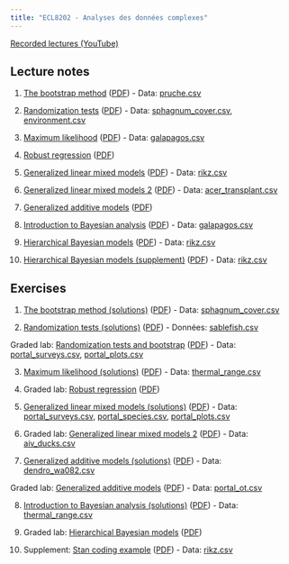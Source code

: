 ```yaml
---
title: "ECL8202 - Analyses des données complexes"
---
```


[Recorded lectures (YouTube)](https://www.youtube.com/channel/UCfU-xwzWWTo3G_sTkquzOQg/playlists?view=50&sort=dd&shelf_id=2&view_as=subscriber)

## Lecture notes

1. [The bootstrap method](notes_cours/01E-Bootstrap.html) ([PDF](notes_cours/01E-Bootstrap.pdf)) - Data: [pruche.csv](donnees/pruche.csv)

2. [Randomization tests](notes_cours/02E-Tests_randomisation.html) ([PDF](notes_cours/02E-Tests_randomisation.pdf)) - Data: [sphagnum_cover.csv](donnees/sphagnum_cover.csv), [environment.csv](donnees/environment.csv)

3. [Maximum likelihood](notes_cours/03E-Maximum_vraisemblance.html) ([PDF](notes_cours/03E-Maximum_vraisemblance.pdf)) - Data: [galapagos.csv](donnees/galapagos.csv)

4. [Robust regression](notes_cours/04E-Regression_robuste.html) ([PDF](notes_cours/04E-Regression_robuste.pdf))

5. [Generalized linear mixed models](notes_cours/05E-Modeles_generalises_mixtes.html) ([PDF](notes_cours/05E-Modeles_generalises_mixtes.pdf)) - Data: [rikz.csv](donnees/rikz.csv)

6. [Generalized linear mixed models 2](notes_cours/06E-Modeles_generalises_mixtes2.html) ([PDF](notes_cours/06E-Modeles_generalises_mixtes2.pdf)) - Data: [acer_transplant.csv](donnees/acer_transplant.csv)

7. [Generalized additive models](notes_cours/07E-Modeles_additifs_generalises.html) ([PDF](notes_cours/07E-Modeles_additifs_generalises.pdf))

8. [Introduction to Bayesian analysis](notes_cours/08E-Intro_Bayes.html) ([PDF](notes_cours/08E-Intro_Bayes.pdf)) - Data: [galapagos.csv](donnees/galapagos.csv)

9. [Hierarchical Bayesian models](notes_cours/09E-Modeles_hierarchiques_bayesiens.html) ([PDF](notes_cours/09E-Modeles_hierarchiques_bayesiens.pdf)) - Data: [rikz.csv](donnees/rikz.csv)

10. [Hierarchical Bayesian models (supplement)](notes_cours/10E-Modeles_hierarchiques_bayesiens2.html) ([PDF](notes_cours/10E-Modeles_hierarchiques_bayesiens2.pdf)) - Data: [rikz.csv](donnees/rikz.csv)


## Exercises

1. [The bootstrap method (solutions)](labos/01RE-Bootstrap.html) ([PDF](labos/01RE-Bootstrap.pdf)) - Data: [sphagnum_cover.csv](donnees/sphagnum_cover.csv)

2. [Randomization tests (solutions)](labos/02RE-Tests_randomisation.html) ([PDF](labos/02RE-Tests_randomisation.pdf)) - Données: [sablefish.csv](donnees/sablefish.csv)

Graded lab: [Randomization tests and bootstrap](labos/E02E-Tests_randomisation.html) ([PDF](labos/E02E-Tests_randomisation.pdf)) - Data: [portal_surveys.csv](donnees/portal_surveys.csv), [portal_plots.csv](donnees/portal_plots.csv)

3. [Maximum likelihood (solutions)](labos/03RE-Maximum_vraisemblance.html) ([PDF](labos/03RE-Maximum_vraisemblance.pdf)) - Data: [thermal_range.csv](donnees/thermal_range.csv)

4. Graded lab: [Robust regression](labos/E04E-Regression_robuste.html) ([PDF](labos/E04E-Regression_robuste.pdf))

5. [Generalized linear mixed models (solutions)](labos/05RE-Modeles_generalises_mixtes.html) ([PDF](labos/05RE-Modeles_generalises_mixtes.pdf)) - Data: [portal_surveys.csv](donnees/portal_surveys.csv), [portal_species.csv](donnees/portal_species.csv), [portal_plots.csv](donnees/portal_plots.csv)

6. Graded lab: [Generalized linear mixed models 2](labos/E06E-Modeles_generalises_mixtes2.html) ([PDF](labos/E06E-Modeles_generalises_mixtes2.pdf)) - Data: [aiv_ducks.csv](donnees/aiv_ducks.csv)

7. [Generalized additive models (solutions)](labos/07RE-Modeles_additifs_generalises.html) ([PDF](labos/07RE-Modeles_additifs_generalises.pdf)) - Data: [dendro_wa082.csv](donnees/dendro_wa082.csv)

Graded lab: [Generalized additive models](labos/E07E-Modeles_additifs_generalises.html) ([PDF](labos/E07E-Modeles_additifs_generalises.pdf)) - Data: [portal_ot.csv](donnees/portal_ot.csv)

8. [Introduction to Bayesian analysis (solutions)](labos/08RE-Intro_Bayes.html) ([PDF](labos/08RE-Intro_Bayes.pdf)) - Data: [thermal_range.csv](donnees/thermal_range.csv)

9. Graded lab: [Hierarchical Bayesian models](labos/E10E-Modeles_hierarchiques_bayesiens2.html) ([PDF](labos/E10E-Modeles_hierarchiques_bayesiens2.pdf))

10. Supplement: [Stan coding example](labos/09E-Modeles_hierarchiques_bayesiens.html) ([PDF](labos/09E-Modeles_hierarchiques_bayesiens.pdf)) - Data: [rikz.csv](donnees/rikz.csv)



